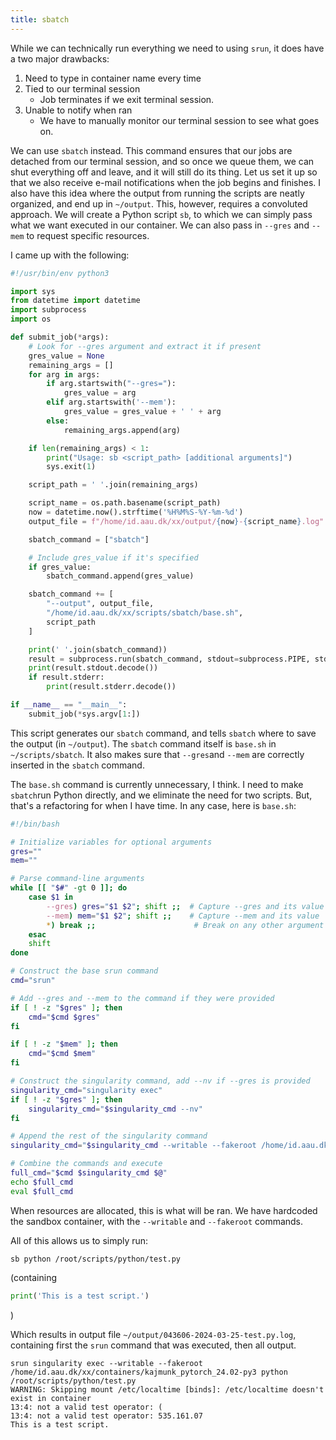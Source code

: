 ```yaml
---
title: sbatch
---
```


While we can technically run everything we need to using `srun`, it does have a two major drawbacks:

1. Need to type in container name every time
2. Tied to our terminal session
	- Job terminates if we exit terminal session.
3. Unable to notify when ran
	- We have to manually monitor our terminal session to see what goes on.

We can use `sbatch` instead. This command ensures that our jobs are detached from our terminal session, and so once we queue them, we can shut everything off and leave, and it will still do its thing. Let us set it up so that we also receive e-mail notifications when the job begins and finishes. I also have this idea where the output from running the scripts are neatly organized, and end up in `~/output`. This, however, requires a convoluted approach. We will create a Python script `sb`, to which we can simply pass what we want executed in our container. We can also pass in `--gres` and `--mem` to request specific resources.

I came up with the following:

```python
#!/usr/bin/env python3

import sys
from datetime import datetime
import subprocess
import os

def submit_job(*args):
    # Look for --gres argument and extract it if present
    gres_value = None
    remaining_args = []
    for arg in args:
        if arg.startswith("--gres="):
            gres_value = arg
        elif arg.startswith('--mem'):
            gres_value = gres_value + ' ' + arg
        else:
            remaining_args.append(arg)

    if len(remaining_args) < 1:
        print("Usage: sb <script_path> [additional arguments]")
        sys.exit(1)

    script_path = ' '.join(remaining_args)

    script_name = os.path.basename(script_path)
    now = datetime.now().strftime('%H%M%S-%Y-%m-%d')
    output_file = f"/home/id.aau.dk/xx/output/{now}-{script_name}.log"

    sbatch_command = ["sbatch"]

    # Include gres_value if it's specified
    if gres_value:
        sbatch_command.append(gres_value)

    sbatch_command += [
        "--output", output_file,
        "/home/id.aau.dk/xx/scripts/sbatch/base.sh",
        script_path
    ]

    print(' '.join(sbatch_command))
    result = subprocess.run(sbatch_command, stdout=subprocess.PIPE, stderr=subprocess.PIPE)
    print(result.stdout.decode())
    if result.stderr:
        print(result.stderr.decode())

if __name__ == "__main__":
    submit_job(*sys.argv[1:])
```

This script generates our `sbatch` command, and tells `sbatch` where to save the output (in `~/output`). The `sbatch` command itself is `base.sh` in `~/scripts/sbatch`. It also makes sure that `--gres`and `--mem` are correctly inserted in the `sbatch` command.

The `base.sh` command is currently unnecessary, I think. I need to make `sbatch`run Python directly, and we eliminate the need for two scripts. But, that's a refactoring for when I have time. In any case, here is `base.sh`:

```bash
#!/bin/bash

# Initialize variables for optional arguments
gres=""
mem=""

# Parse command-line arguments
while [[ "$#" -gt 0 ]]; do
    case $1 in
        --gres) gres="$1 $2"; shift ;;  # Capture --gres and its value
        --mem) mem="$1 $2"; shift ;;    # Capture --mem and its value
        *) break ;;                      # Break on any other argument
    esac
    shift
done

# Construct the base srun command
cmd="srun"

# Add --gres and --mem to the command if they were provided
if [ ! -z "$gres" ]; then
    cmd="$cmd $gres"
fi

if [ ! -z "$mem" ]; then
    cmd="$cmd $mem"
fi

# Construct the singularity command, add --nv if --gres is provided
singularity_cmd="singularity exec"
if [ ! -z "$gres" ]; then
    singularity_cmd="$singularity_cmd --nv"
fi

# Append the rest of the singularity command
singularity_cmd="$singularity_cmd --writable --fakeroot /home/id.aau.dk/xx/containers/kajmunk_pytorch_24.02-py3"

# Combine the commands and execute
full_cmd="$cmd $singularity_cmd $@"
echo $full_cmd
eval $full_cmd
```

When resources are allocated, this is what will be ran. We have hardcoded the sandbox container, with the `--writable` and `--fakeroot` commands.

All of this allows us to simply run:

```
sb python /root/scripts/python/test.py
```

(containing 
```python
print('This is a test script.')
```
)

Which results in output file `~/output/043606-2024-03-25-test.py.log`, containing first the `srun` command that was executed, then all output.

```
srun singularity exec --writable --fakeroot /home/id.aau.dk/xx/containers/kajmunk_pytorch_24.02-py3 python /root/scripts/python/test.py
WARNING: Skipping mount /etc/localtime [binds]: /etc/localtime doesn't exist in container
13:4: not a valid test operator: (
13:4: not a valid test operator: 535.161.07
This is a test script.
```
